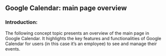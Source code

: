 ## Google Calendar: main page overview

### Introduction:
The following concept topic presents an overview of the main page in Google Calendar. It highlights the key features and functionalities of Google Calendar for users (in this case it’s an employee) to see and manage their events. 

